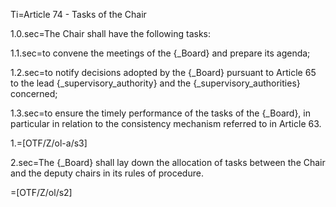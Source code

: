 Ti=Article 74 - Tasks of the Chair

1.0.sec=The Chair shall have the following tasks:

1.1.sec=to convene the meetings of the {_Board} and prepare its agenda;

1.2.sec=to notify decisions adopted by the {_Board} pursuant to Article 65 to the lead {_supervisory_authority} and the {_supervisory_authorities} concerned;

1.3.sec=to ensure the timely performance of the tasks of the {_Board}, in particular in relation to the consistency mechanism referred to in Article 63.

1.=[OTF/Z/ol-a/s3]

2.sec=The {_Board} shall lay down the allocation of tasks between the Chair and the deputy chairs in its rules of procedure.

=[OTF/Z/ol/s2]

